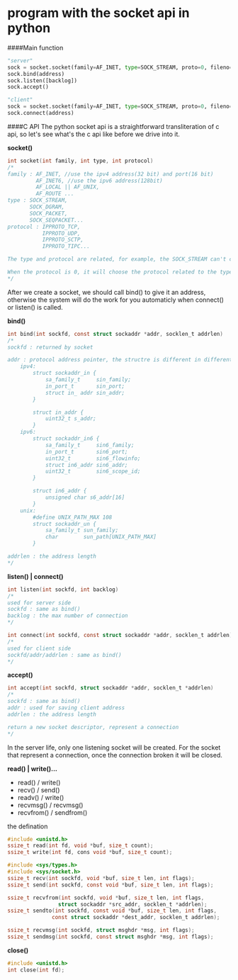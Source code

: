 # program with the socket api in python

####Main function
```python
"server"
sock = socket.socket(family=AF_INET, type=SOCK_STREAM, proto=0, fileno=None)
sock.bind(address)
sock.listen([backlog])
sock.accept()

"client"
sock = socket.socket(family=AF_INET, type=SOCK_STREAM, proto=0, fileno=None)
sock.connect(address)
```
####C API
The python socket api is a straightforward transliteration of c api, so let's see
what's the c api like before we drive into it.

**socket()**
```c
int socket(int family, int type, int protocol)
/*
family : AF_INET, //use the ipv4 address(32 bit) and port(16 bit)
	     AF_INET6, //use the ipv6 address(128bit)
	     AF_LOCAL || AF_UNIX,
	     AF_ROUTE ...
type : SOCK_STREAM,
	   SOCK_DGRAM,
	   SOCK_PACKET,
	   SOCK_SEQPACKET...
protocol : IPPROTO_TCP,
		   IPPROTO_UDP,
		   IPPROTO_SCTP,
		   IPPROTO_TIPC...

The type and protocol are related, for example, the SOCK_STREAM can't combine with IPPROTO_UDP.

When the protocol is 0, it will choose the protocol related to the type automaticly.
*/
```
After we create a socket, we should call bind() to give it an address,
otherwise the system will do the work for you automaticly when connect() or listen() is called.

**bind()**
```c   
int bind(int sockfd, const struct sockaddr *addr, socklen_t addrlen)
/*
sockfd : returned by socket

addr : protocol address pointer, the structre is different in different protocol
	ipv4:
		struct sockaddr_in {
			sa_family_t     sin_family;
			in_port_t       sin_port;
			struct in_ addr sin_addr;
		}

		struct in_addr {
			uint32_t s_addr;
		}
	ipv6:
		struct sockaddr_in6 {
			sa_family_t     sin6_family;
			in_port_t       sin6_port;
			uint32_t        sin6_flowinfo;
			struct in6_addr sin6_addr;
			uint32_t        sin6_scope_id;
		}

		struct in6_addr {
			unsigned char s6_addr[16]
		}
	unix:
		#define UNIX_PATH_MAX 108
		struct sockaddr_un {
			sa_family_t sun_family;
			char        sun_path[UNIX_PATH_MAX]
		}

addrlen : the address length
*/
```

**listen() | connect()**
```c
int listen(int sockfd, int backlog)
/*
used for server side
sockfd : same as bind()
backlog : the max number of connection
*/

int connect(int sockfd, const struct sockaddr *addr, socklen_t addrlen)
/*
used for client side
sockfd/addr/addrlen : same as bind()
*/
```

**accept()**
```c
int accept(int sockfd, struct sockaddr *addr, socklen_t *addrlen)
/*
sockfd : same as bind()
addr : used for saving client address
addrlen : the address length

return a new socket descriptor, represent a connection
*/
```
In the server life, only one listening socket will be created. 
For the socket that represent a connection, once the connection broken it will be closed.

**read() | write()...**
- read() / write()
- recv() / send()
- readv() / write()
- recvmsg() / recvmsg()
- recvfrom() / sendfrom() 

the defination
```c
#include <unistd.h>
ssize_t read(int fd, void *buf, size_t count);
ssize_t write(int fd, cons void *buf, size_t count);

#include <sys/types.h>
#include <sys/socket.h>
ssize_t recv(int sockfd, void *buf, size_t len, int flags);
ssize_t send(int sockfd, const void *buf, size_t len, int flags);

ssize_t recvfrom(int sockfd, void *buf, size_t len, int flags,
                struct sockaddr *src_addr, socklen_t *addrlen);
ssize_t sendto(int sockfd, const void *buf, size_t len, int flags,
              const struct sockaddr *dest_addr, socklen_t addrlen);

ssize_t recvmsg(int sockfd, struct msghdr *msg, int flags);
ssize_t sendmsg(int sockfd, const struct msghdr *msg, int flags);
```

**close()**
```c
#include <unistd.h>
int close(int fd);
```